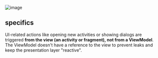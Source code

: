 ![image](https://user-images.githubusercontent.com/63263301/205435737-46cee4cf-4582-4bfb-9738-8dc314456bd4.png)

## specifics
UI-related actions like opening new activities or showing dialogs are triggered **from the view (an activity or fragment), not from a ViewModel**.  
The ViewModel doesn't have a reference to the view to prevent leaks and keep the presentation layer "reactive".
